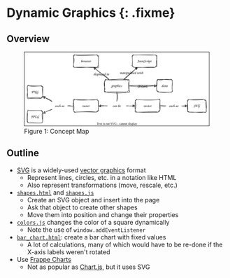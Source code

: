 # Dynamic Graphics {: .fixme}

## Overview

<figure id="graphics-concept-map">
  <img src="graphics_concept_map.svg" alt="concept map of graphics and charts in browser"/>
  <figcaption>Figure 1: Concept Map</figcaption>
</figure>

<p id="terms"></p>

## Outline

-   [SVG](g:svg) is a widely-used [vector graphics](g:vector-graphics) format
    -   Represent lines, circles, etc. in a notation like HTML
    -   Also represent transformations (move, rescale, etc.)
-   [`shapes.html`](./shapes.html) and [`shapes.js`](./shapes.js)
    -   Create an SVG object and insert into the page
    -   Ask that object to create other shapes
    -   Move them into position and change their properties
-   [`colors.js`](./colors.js) changes the color of a square dynamically
    -   Note the use of `window.addEventListener`
-   [`bar_chart.html`](./bar_chart.html): create a bar chart with fixed values
    -   A lot of calculations, many of which would have to be re-done if the X-axis labels weren't rotated
-   Use [Frappe Charts][frappe-charts]
    -   Not as popular as [Chart.js][chart-js], but it uses SVG

[chart-js]: https://www.chartjs.org/
[frappe-charts]: https://frappe.io/charts/docs
